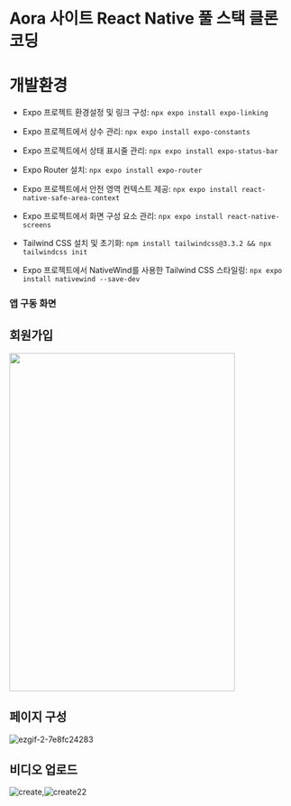 # Aora 사이트 React Native 풀 스택 클론 코딩

# 개발환경

* Expo 프로젝트 환경설정 및 링크 구성: `npx expo install expo-linking` <br />

* Expo 프로젝트에서 상수 관리: `npx expo install expo-constants` <br />

* Expo 프로젝트에서 상태 표시줄 관리: `npx expo install expo-status-bar` <br />

* Expo Router 설치: `npx expo install expo-router` <br />

* Expo 프로젝트에서 안전 영역 컨텍스트 제공: `npx expo install react-native-safe-area-context` <br />

* Expo 프로젝트에서 화면 구성 요소 관리: `npx expo install react-native-screens` <br />

* Tailwind CSS 설치 및 초기화: `npm install tailwindcss@3.3.2 && npx tailwindcss init` <br />

* Expo 프로젝트에서 NativeWind를 사용한 Tailwind CSS 스타일링: `npx expo install nativewind --save-dev` <br />

### 앱 구동 화면


## 회원가입 

<img src="https://github.com/dongridongil/react_native_aora/assets/108976641/06abccd0-7736-427b-bf8c-bb45088ecf89" width="400" height="600" />

## 페이지 구성

![ezgif-2-7e8fc24283](https://github.com/dongridongil/react_native_aora/assets/108976641/0ea12e36-3231-4d9c-8dd4-36d0bbffecb0)

## 비디오 업로드
![create](https://github.com/dongridongil/react_native_aora/assets/108976641/e36afe9f-8359-48dd-87b0-b27ce3714a49),![create22](https://github.com/dongridongil/react_native_aora/assets/108976641/cdc3b10c-9d55-46e8-82af-2d6b784e33b5)

